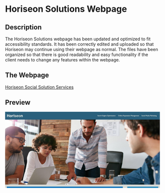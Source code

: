 # Horiseon Solutions Webpage

## Description

The Horiseon Solutions webpage has been updated and optimized to fit accessibility standards.  It has been correctly edited and uploaded so that Horiseon may continue using their webpage as normal.  The files have been organized so that there is good readability and easy functionality if the client needs to change any features within the webpage.

## The Webpage

<a href="https://areed98.github.io/Horiseon-Solutions/" target="_blank">Horiseon Social Solution Services</a>

## Preview
![Image](/images/horiseon-pic-1.jpeg)



